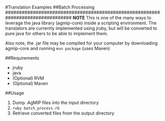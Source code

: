 #Translation Examples
##Batch Processing
################################################################################
__NOTE__
This is one of the many ways to leverage the java library (agmip-core) inside a
scripting environment. The translators are currently implemented using jruby,
but will be converted to pure java for others to be able to implement them.

Also note, the .jar file may be compiled for your computer by downloading
agmip-core and running `mvn package` (uses Maven)

##Requirements

* jruby
* java
* (Optional) RVM
* (Optional) Maven


##Usage
1. Dump .AgMIP files into the input directory
2. `ruby batch_process.rb`
3. Retrieve converted files from the output directory
